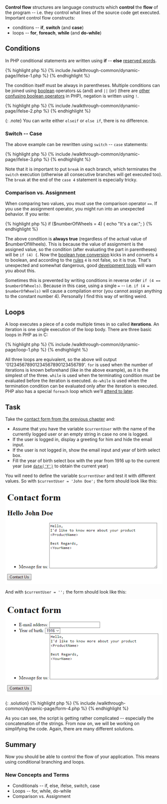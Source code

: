 
**Control flow** structures are language constructs which **control** the
**flow** of the program -- i.e. they control what lines of the source
code get executed. Important control flow constructs:

- conditions -- **if**, **switch** (and **case**)
- loops -- **for**, **foreach**, **while** (and **do-while**)

## Conditions
In PHP conditional statements are written using **if** -- **else** 
[reserved words](/en/apv/articles/programming/#keywords).

{% highlight php %}
{% include /walkthrough-common/dynamic-page/ifelse-1.php %}
{% endhighlight %}

The condition itself must be always in parentheses. Multiple conditions
can be joined using [boolean](/en/apv/articles/programming/#type-system) operators `&&` (and) 
and `||` (or) (there are [other confusing boolean operators](todo) in PHP), negation is
written using `!`.

{% highlight php %}
{% include /walkthrough-common/dynamic-page/ifelse-2.php %}
{% endhighlight %}

{: .note}
You can write either `elseif` or `else if`, there is no difference.

### Switch -- Case
The above example can be rewritten using `switch` -- `case` statements:

{% highlight php %}
{% include /walkthrough-common/dynamic-page/ifelse-3.php %}
{% endhighlight %}

Note that it is important to put `break` in each branch, which terminates the
`switch` execution (otherwise all consecutive branches will get executed too).
The `break` at the end of the `case 4` statement is especially tricky.

### Comparison vs. Assignment
When comparing two values, you must use the comparison operator `==`.
If you use the assignment operator, you might run into an unexpected behavior.
If you write:

{% highlight php %}
if ($numberOfWheels = 4) {
    echo "It's a car.";
}
{% endhighlight %}

The above condition is **always true** (regardless of the actual value of $numberOfWheels).
This is because the value of assignment is the assigned value, so the condition
(after evaluating the part in parentheses) will be `if (4) {`. Now
the [boolean type conversion](../#boolean-conversions)
kicks in and converts `4` to boolean, and according to 
the [rules](../dynamic-page/#boolean-conversions) `4` is not false, so it is true.
That's unexpected and somewhat dangerous, good [development tools](todo) will warn you about this.

Sometimes this is prevented by writing conditions in reverse order `if (4 == $numberOfWheels)`. Because in
this case, using a single `=` -- i.e. `if (4 = $numberOfWheels)` will cause a compilation error (you cannot assign
anything to the constant number 4). Personally I find this way of writing weird.

## Loops
A loop executes a piece of a code multiple times in so called **iterations**. An iteration
is one single execution of the loop body. There are three basic loops in PHP as in C:

{% highlight php %}
{% include /walkthrough-common/dynamic-page/loop-1.php %}
{% endhighlight %}

All three loops are equivalent, so the above will output '012345678901234567890123456789'.
`for` is used when the number of iterations is known beforehand (like in the above example),
as it is the simplest of the three. `while` is used when the terminating condition must be
evaluated before the iteration is executed. `do-while` is used when the termination condition
can be evaluated only after the iteration is executed. PHP also has a special `foreach` loop
which we'll [attend to later](../array/#traversing-arrays).

## Task
Take the [contact form from the previous chapter](../#task-1----contact-form) and:

- Assume that you have the variable `$currentUser` with the name of the currently logged user or an empty string in case no one is logged.
- If the user is logged in, display a greeting for him and hide the email input.
- If the user is not logged in, show the email input and year of birth select box.
- Fill the year of birth select box with the year from 1916 up to the current year 
(use [`date('Y')`](http://php.net/manual/en/function.date.php) to obtain the current year)

You will need to define the variable `$currentUser` and test it with different values. So with `$currentUser = 'John Doe';`
the form should look like this:

![Screenshot -- Introduction page](/en/apv/walkthrough-common/dynamic-page/form-4a.png)

And with `$currentUser = '';` the form should look like this:

![Screenshot -- Introduction page](/en/apv/walkthrough-common/dynamic-page/form-4b.png)

{: .solution}
{% highlight php %}
{% include /walkthrough-common/dynamic-page/form-4.php %}
{% endhighlight %}

As you can see, the script is getting rather complicated -- especially the concatenation of
the strings. From now on, we will be working on simplifying the code. Again, there are
many different solutions.

## Summary
Now you should be able to control the flow of your application. This means using conditional
branching and loops.

### New Concepts and Terms
- Conditionals -- if, else, ifelse, switch, case
- Loops -- for, while, do-while
- Comparison vs. Assignment
